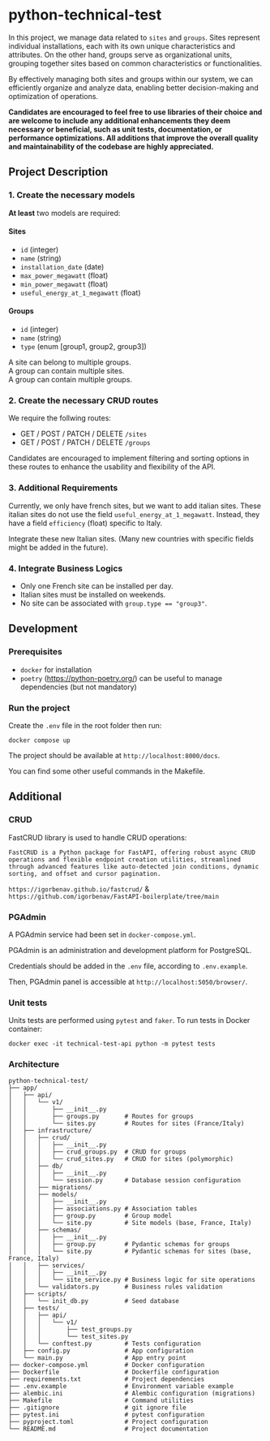 # python-technical-test

In this project, we manage data related to `sites` and `groups`. Sites represent individual installations, each with its own unique characteristics and attributes. On the other hand, groups serve as organizational units, grouping together sites based on common characteristics or functionalities.

By effectively managing both sites and groups within our system, we can efficiently organize and analyze data, enabling better decision-making and optimization of operations.

**Candidates are encouraged to feel free to use libraries of their choice and are welcome to include any additional enhancements they deem necessary or beneficial, such as unit tests, documentation, or performance optimizations. All additions that improve the overall quality and maintainability of the codebase are highly appreciated.**

## Project Description

### 1. Create the necessary models

**At least** two models are required:

#### Sites
- `id` (integer)
- `name` (string)
- `installation_date` (date)
- `max_power_megawatt` (float)
- `min_power_megawatt` (float)
- `useful_energy_at_1_megawatt` (float)

#### Groups
- `id` (integer)
- `name` (string)
- `type` (enum [group1, group2, group3])


A site can belong to multiple groups.  
A group can contain multiple sites.  
A group can contain multiple groups.

### 2. Create the necessary CRUD routes

We require the follwing routes:
- GET / POST / PATCH / DELETE `/sites`
- GET / POST / PATCH / DELETE `/groups`

Candidates are encouraged to implement filtering and sorting options in these routes to enhance the usability and flexibility of the API.

### 3. Additional Requirements

Currently, we only have french sites, but we want to add italian sites. These italian sites do not use the field `useful_energy_at_1_megawatt`. Instead, they have a field `efficiency` (float) specific to Italy.

Integrate these new Italian sites. (Many new countries with specific fields might be added in the future).

### 4. Integrate Business Logics
- Only one French site can be installed per day.
- Italian sites must be installed on weekends.
- No site can be associated with `group.type == "group3"`.

## Development

### Prerequisites
- `docker` for installation
- `poetry` (https://python-poetry.org/) can be useful to manage dependencies (but not mandatory) 


### Run the project

Create the `.env` file in the root folder then run:
```
docker compose up
```

The project should be available at `http://localhost:8000/docs`.

You can find some other useful commands in the Makefile.


## Additional

### CRUD
FastCRUD library is used to handle CRUD operations:

```
FastCRUD is a Python package for FastAPI, offering robust async CRUD operations and flexible endpoint creation utilities, streamlined through advanced features like auto-detected join conditions, dynamic sorting, and offset and cursor pagination.
```

`https://igorbenav.github.io/fastcrud/` & `https://github.com/igorbenav/FastAPI-boilerplate/tree/main`

### PGAdmin

A PGAdmin service had been set in `docker-compose.yml`.

PGAdmin is an administration and development platform for PostgreSQL.

Credentials should be added in the `.env` file, according to `.env.example`.

Then, PGAdmin panel is accessible at `http://localhost:5050/browser/`.

### Unit tests

Units tests are performed using `pytest` and `faker`. To run tests in Docker container:

```
docker exec -it technical-test-api python -m pytest tests
```

### Architecture

```
python-technical-test/
├── app/
│   ├── api/
│   │   └── v1/
│   │       ├── __init__.py
│   │       ├── groups.py       # Routes for groups
│   │       └── sites.py        # Routes for sites (France/Italy)
│   ├── infrastructure/
│   │   ├── crud/
│   │   │   ├── __init__.py
│   │   │   ├── crud_groups.py  # CRUD for groups
│   │   │   └── crud_sites.py   # CRUD for sites (polymorphic)
│   │   ├── db/
│   │   │   ├── __init__.py
│   │   │   └── session.py      # Database session configuration
│   │   ├── migrations/
│   │   ├── models/
│   │   │   ├── __init__.py
│   │   │   ├── associations.py # Association tables
│   │   │   ├── group.py        # Group model
│   │   │   └── site.py         # Site models (base, France, Italy)
│   │   ├── schemas/
│   │   │   ├── __init__.py
│   │   │   ├── group.py        # Pydantic schemas for groups
│   │   │   └── site.py         # Pydantic schemas for sites (base, France, Italy)
│   │   ├── services/
│   │   │   ├── __init__.py
│   │   │   └── site_service.py # Business logic for site operations
│   │   └── validators.py       # Business rules validation
│   ├── scripts/
│   │   └── init_db.py          # Seed database
│   ├── tests/
│   │   ├── api/
│   │   │   └── v1/
│   │   │       ├── test_groups.py
│   │   │       └── test_sites.py
│   │   └── conftest.py         # Tests configuration
│   ├── config.py               # App configuration
│   └── main.py                 # App entry point
├── docker-compose.yml          # Docker configuration
├── Dockerfile                  # Dockerfile configuration
├── requirements.txt            # Project dependencies
├── .env.example                # Environment variable example
├── alembic.ini                 # Alembic configuration (migrations)
├── Makefile                    # Command utilities
├── .gitignore                  # git ignore file
├── pytest.ini                  # pytest configuration
├── pyproject.toml              # Project configuration
└── README.md                   # Project documentation
```

